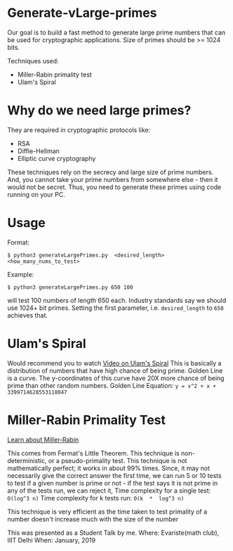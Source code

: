# Generate-vLarge-primes

Our goal is to build a fast method to generate large prime numbers that can be used for cryptographic applications. Size of primes should be >= 1024 bits.

Techniques used:
- Miller-Rabin primality test
- Ulam's Spiral

 # Why do we need large primes?
They are required in cryptographic protocols like:
- RSA
- Diffie-Hellman
- Elliptic curve cryptography

These techniques rely on the secrecy and large size of prime numbers.
And, you cannot take your prime numbers from somewhere else - then it would not be secret. Thus, you need to generate these primes using code running on your PC.

# Usage
Format:
```
$ python3 generateLargePrimes.py  <desired_length>  <how_many_nums_to_test>
```
Example:
```
$ python3 generateLargePrimes.py 650 100
```
will test 100 numbers of length 650 each.
Industry standards say we should use 1024+ bit primes.
Setting the first parameter, i.e. ```desired_length``` to ```650``` achieves that.

# Ulam's Spiral
Would recommend you to watch [Video on Ulam's Spiral](https://www.youtube.com/watch?v=iFuR97YcSLM)
This is basically a distribution of numbers that have high chance of being prime.
Golden Line is a curve. The y-coordinates of this curve have 20X more chance of being prime than other random numbers.
Golden Line Equation: ```y = x^2 + x + 3399714628553118047```

# Miller-Rabin Primality Test

[Learn about Miller-Rabin](https://www.geeksforgeeks.org/primality-test-set-3-miller-rabin/)

This comes from Fermat's Little Theorem.
This technique is non-deterministic, or a pseudo-primality test. This technique is not mathematically perfect; it works in about 99% times.
Since, it may not necessarily give the correct answer the first time, we can run 5 or 10 tests to test if a given number is prime or not - if the test says it is not prime in any of the tests run, we can reject it,
Time complexity for a single test: ```O(log^3 n)```
Time complexity for k tests run: ```O(k  *  log^3 n)```

This technique is very efficient as the time taken to test primality of a number doesn't increase much with the size of the number

This was presented as a Student Talk by me.
Where: Evariste(math club), IIIT Delhi
When: January, 2019
